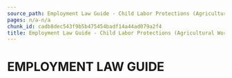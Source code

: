 ```yaml
---
source_path: Employment Law Guide - Child Labor Protections (Agricultural Work).md
pages: n/a-n/a
chunk_id: cadb8dec543f9b5b475454badf14a44ad079a2f4
title: Employment Law Guide - Child Labor Protections (Agricultural Work)
---
```

# EMPLOYMENT LAW GUIDE
